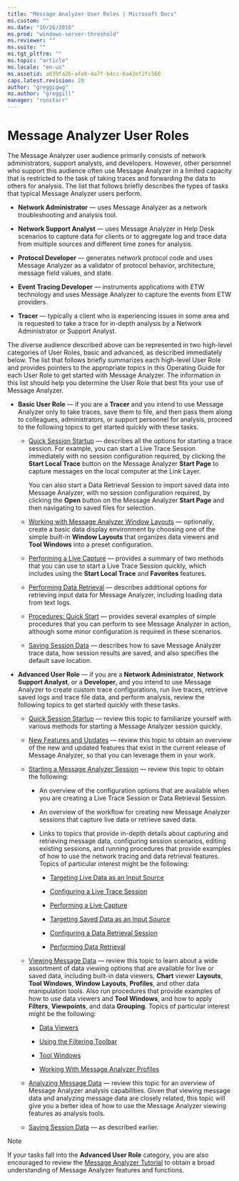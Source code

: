 ```yaml
---
title: "Message Analyzer User Roles | Microsoft Docs"
ms.custom: ""
ms.date: "10/26/2016"
ms.prod: "windows-server-threshold"
ms.reviewer: ""
ms.suite: ""
ms.tgt_pltfrm: ""
ms.topic: "article"
ms.locale: "en-us"
ms.assetid: a839fa26-afeb-4a7f-b4cc-6a42ef2fc560
caps.latest.revision: 20
author: "greggigwg"
ms.author: "greggill"
manager: "ronstarr"
---
```

# Message Analyzer User Roles
The Message Analyzer user audience primarily consists of network administrators,  support analysts, and developers. However, other personnel who support this audience often use Message Analyzer in a limited capacity that is restricted to the task of taking traces and forwarding the data to others for analysis. The list that follows briefly describes  the types of tasks that typical Message Analyzer users perform.  
  
-   **Network Administrator** — uses  Message Analyzer as a network troubleshooting and analysis tool.  
  
-   **Network Support Analyst** — uses  Message Analyzer in  Help Desk scenarios to capture data for clients or to aggregate log and trace data from multiple sources and different time zones for analysis.  
  
-   **Protocol Developer** — generates  network protocol code and uses Message Analyzer as a  validator of protocol  behavior, architecture, message field values, and state.  
  
-   **Event Tracing Developer** — instruments applications with ETW technology and uses Message Analyzer to capture the events from ETW providers.  
  
-   **Tracer** — typically a client who is experiencing issues in some area and is requested to take a trace for in-depth analysis by a Network Administrator or Support Analyst.  
  
 The diverse audience described above can be represented  in two high-level categories of User Roles, basic and advanced, as described immediately below. The list that follows briefly summarizes each high-level User Role and provides pointers to the appropriate topics in this Operating Guide for each User Role to get started with Message Analyzer. The information in this list should help you determine the User Role that best fits your use of Message Analyzer.  
  
-   **Basic User Role** — if you are a **Tracer** and you intend to use Message Analyzer only to take traces, save them to file, and then pass them along to colleagues, administrators, or support personnel for analysis, proceed to the following topics to get started quickly with these tasks.  
  
    -   [Quick Session Startup](quick-session-startup.md) — describes all the options for starting a trace session. For example, you can start a Live Trace Session immediately with no session configuration required, by clicking the **Start Local Trace** button on the Message Analyzer **Start Page** to capture messages on the local computer at the Link Layer.  
  
         You can also start a Data Retrieval Session to import saved data into Message Analyzer, with no session configuration required, by clicking the **Open** button on the Message Analyzer **Start Page** and then navigating to saved files for selection.  
  
    -   [Working with Message Analyzer Window Layouts](working-with-message-analyzer-window-layouts.md) — optionally, create a basic data display environment by choosing one of the simple built-in **Window Layouts** that organizes data viewers and **Tool Windows** into a preset configuration.  
  
    -   [Performing a Live Capture](performing-a-live-capture.md) — provides a summary of two methods that you can use to start  a Live Trace Session quickly, which includes using the **Start Local Trace** and **Favorites** features.  
  
    -   [Performing Data Retrieval](performing-data-retrieval.md) — describes additional options for retrieving input data for Message Analyzer, including loading data from text logs.  
  
    -   [Procedures: Quick Start](procedures-quick-start.md) — provides several examples of simple procedures that you can perform to see Message Analyzer in action, although some minor configuration is required in these scenarios.  
  
    -   [Saving Session Data](saving-session-data.md) — describes how to save Message Analyzer trace data, how session results are saved, and also specifies the default save location.  
  
-   **Advanced User Role** — if you are a **Network Administrator**, **Network Support Analyst**, or a **Developer**, and you intend to use Message Analyzer to create custom trace configurations, run live  traces, retrieve saved logs and trace file data, and perform analysis, review the following topics to get started quickly with these tasks.  
  
    -   [Quick Session Startup](quick-session-startup.md) — review this topic to familiarize yourself with various methods for starting a Message Analyzer session quickly.  
  
    -   [New Features and Updates](new-features-and-updates.md) — review this topic to obtain an overview of the new and updated features that exist in the current release of Message Analyzer, so that you can leverage them in your work.  
  
    -   [Starting a Message Analyzer Session](starting-a-message-analyzer-session.md) — review this topic to obtain the following:  
  
        -   An overview of the configuration options that are available when you are creating a Live Trace Session or Data Retrieval Session.  
  
        -   An overview of the workflow for creating new Message Analyzer sessions that capture live data or retrieve  saved data.  
  
        -   Links to topics that provide in-depth details about capturing and retrieving message data, configuring session scenarios, editing existing sessions, and running procedures that provide examples of how to use the network tracing and data retrieval features. Topics of particular interest might be the following:  
  
            -   [Targeting Live Data as an Input Source](targeting-live-data-as-an-input-source.md)  
  
            -   [Configuring a Live Trace Session](configuring-a-live-trace-session.md)  
  
            -   [Performing a Live Capture](performing-a-live-capture.md)  
  
            -   [Targeting Saved Data as an Input Source](targeting-saved-data-as-an-input-source.md)  
  
            -   [Configuring a Data Retrieval Session](configuring-a-data-retrieval-session.md)  
  
            -   [Performing Data Retrieval](performing-data-retrieval.md)  
  
    -   [Viewing Message Data](viewing-message-data.md) — review this topic to learn about a wide assortment of data viewing options that are available for live or saved data, including built-in data viewers, **Chart** viewer **Layouts**, **Tool Windows**, **Window Layouts**, **Profiles**, and other data manipulation tools. Also run procedures that provide examples of how to use data viewers and **Tool Windows**, and how to apply **Filters**, **Viewpoints**, and data **Grouping**. Topics of particular interest might be the following:  
  
        -   [Data Viewers](data-viewers.md)  
  
        -   [Using the Filtering Toolbar](using-the-filtering-toolbar.md)  
  
        -   [Tool Windows](tool-windows.md)  
  
        -   [Working With Message Analyzer Profiles](working-with-message-analyzer-profiles.md)  
  
    -   [Analyzing Message Data](analyzing-message-data.md) — review this topic for an overview of Message Analyzer analysis capabilities. Given that viewing message data and analyzing message data are closely related, this topic will give you a better idea of how to use the Message Analyzer viewing features as analysis tools.  
  
    -   [Saving Session Data](saving-session-data.md) — as described earlier.  
  
> [!NOTE]
>  If your tasks fall into the **Advanced User Role** category, you are also encouraged to review the [Message Analyzer Tutorial](message-analyzer-tutorial.md) to obtain a broad understanding of Message Analyzer features and functions.
